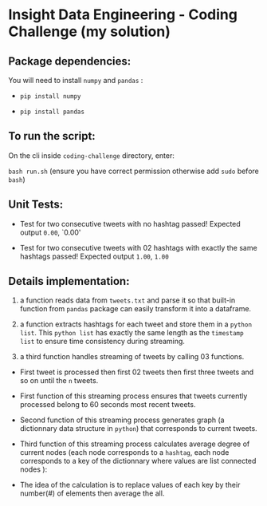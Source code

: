 Insight Data Engineering - Coding Challenge (my solution)
===========================================================

## Package dependencies:

You will need to install `numpy` and `pandas` :

* `pip install numpy`

* `pip install pandas`

## To run the script:
On the cli inside `coding-challenge` directory, enter: 

`bash run.sh` 
(ensure you have correct permission otherwise add `sudo` before `bash`)

## Unit Tests:

* Test for two consecutive tweets with no hashtag passed! Expected output `0.00`, `0.00'

* Test for two consecutive tweets with 02 hashtags with exactly the same hashtags passed! Expected output `1.00`, `1.00`

## Details implementation:

1. a function reads data from `tweets.txt` and parse it so that built-in function from `pandas` package can easily transform it into a dataframe.

2. a function  extracts hashtags for each tweet and store them in a `python list`. This `python list` has exactly the same length as the `timestamp list` to ensure time
consistency during streaming.

3. a third function handles streaming of tweets by calling 03 functions.

 * First tweet is processed then first 02 tweets then first three tweets and so on until the `n` tweets.

 * First function of this streaming process ensures that tweets currently processed belong to 60 seconds most recent tweets.

 * Second function of this streaming process generates graph (a dictionnary data structure in `python`) that corresponds to current tweets.

 * Third function of this streaming process calculates average degree of current nodes (each node corresponds to a `hashtag`, each node corresponds to a key of the dictionnary where values are list connected nodes ):

 * The idea of the calculation is to replace values of each key by their number(#) of elements then average the all. 



